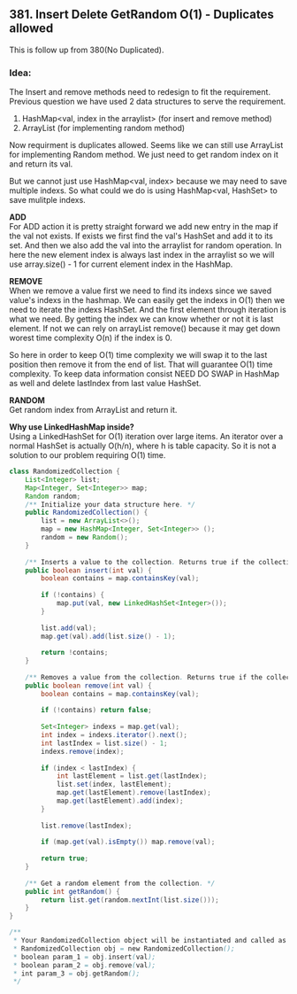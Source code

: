 ## 381. Insert Delete GetRandom O(1) - Duplicates allowed

This is follow up from 380(No Duplicated). 

### Idea:
The Insert and remove methods need to redesign to fit the requirement. Previous question we have used 2 data structures to serve the requirement.


1) HashMap<val, index in the arraylist> (for insert and remove method)
2) ArrayList (for implementing random method)

  
Now requirment is duplicates allowed.
Seems like we can still use ArrayList for implementing Random method. We just need to get random index on it and return its val.
  
But we cannot just use HashMap<val, index> because we may need to save multiple indexs. So what could we do is using HashMap<val, HashSet> to save mulitple indexs.

**ADD**  
For ADD action it is pretty straight forward we add new entry in the map if the val not exists.
If exists we first find the val's HashSet and add it to its set.
And then we also add the val into the arraylist for random operation. In here the new element index is always last index in the arraylist so we will use array.size() - 1 for current element index in the HashMap.
  
**REMOVE**  
When we remove a value first we need to find its indexs since we saved value's indexs in the hashmap. We can easily get the indexs in O(1) then we need to iterate the indexs HashSet. And the first element through iteration is what we need.
By getting the index we can know whether or not it is last element. If not we can rely on arrayList remove() because it may get down worest time complexity O(n) if the index is 0. 
  
So here in order to keep O(1) time complexity we will swap it to the last position then remove it from the end of list. That will guarantee O(1) time complexity. To keep data information consist NEED DO SWAP in HashMap as well and delete lastIndex from last value HashSet.

**RANDOM**  
Get random index from ArrayList and return it.


**Why use LinkedHashMap inside?**  
Using a LinkedHashSet for O(1) iteration over large items. An iterator over a normal HashSet is actually O(h/n), where h is table capacity. So it is not a solution to our problem requiring O(1) time.

```java
class RandomizedCollection {
    List<Integer> list;
    Map<Integer, Set<Integer>> map;
    Random random;
    /** Initialize your data structure here. */
    public RandomizedCollection() {
        list = new ArrayList<>();
        map = new HashMap<Integer, Set<Integer>> ();
        random = new Random();
    }
    
    /** Inserts a value to the collection. Returns true if the collection did not already contain the specified element. */
    public boolean insert(int val) {
        boolean contains = map.containsKey(val);
        
        if (!contains) {
            map.put(val, new LinkedHashSet<Integer>());            
        }
        
        list.add(val);
        map.get(val).add(list.size() - 1);
        
        return !contains;
    }
    
    /** Removes a value from the collection. Returns true if the collection contained the specified element. */
    public boolean remove(int val) {
        boolean contains = map.containsKey(val);
        
        if (!contains) return false;
        
        Set<Integer> indexs = map.get(val);
        int index = indexs.iterator().next();
        int lastIndex = list.size() - 1;
        indexs.remove(index);
        
        if (index < lastIndex) {
            int lastElement = list.get(lastIndex);
            list.set(index, lastElement);
            map.get(lastElement).remove(lastIndex);
            map.get(lastElement).add(index);
        }
        
        list.remove(lastIndex);
        
        if (map.get(val).isEmpty()) map.remove(val);
        
        return true;
    }
    
    /** Get a random element from the collection. */
    public int getRandom() {
        return list.get(random.nextInt(list.size()));
    }
}

/**
 * Your RandomizedCollection object will be instantiated and called as such:
 * RandomizedCollection obj = new RandomizedCollection();
 * boolean param_1 = obj.insert(val);
 * boolean param_2 = obj.remove(val);
 * int param_3 = obj.getRandom();
 */
 ```
